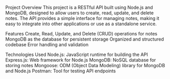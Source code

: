 Project Overview
This project is a RESTful API built using Node.js and MongoDB, designed to allow users to create, read, update, and delete notes. 
The API provides a simple interface for managing notes, making it easy to integrate into other applications or use as a standalone service.

Features
Create, Read, Update, and Delete (CRUD) operations for notes MongoDB as the database for persistent storage Organized and structured codebase Error handling and validation

Technologies Used
Node.js: JavaScript runtime for building the API 
Express.js: Web framework for Node.js 
MongoDB: NoSQL database for storing notes 
Mongoose: ODM (Object Data Modeling) library for MongoDB and Node.js 
Postman: Tool for testing API endpoints
